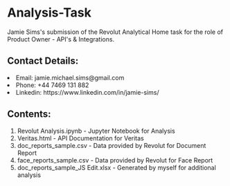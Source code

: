 # Analysis-Task
Jamie Sims's submission of the Revolut Analytical Home task for the role of Product Owner - API's & Integrations.  

## Contact Details:
<li> Email: jamie.michael.sims@gmail.com </li>
<li> Phone: +44 7469 131 882 </li>
<li> Linkedin: https://www.linkedin.com/in/jamie-sims/ </li>

## Contents: 
<ol><li> Revolut Analysis.ipynb - Jupyter Notebook for Analysis</li><li>Veritas.html - API Documentation for Veritas</li>
<li> doc_reports_sample.csv - Data provided by Revolut for Document Report</li><li>face_reports_sample.csv - Data provided by Revolut for Face Report </li><li> doc_reports_sample_JS Edit.xlsx - Generated by myself for additional analysis</li></ol>